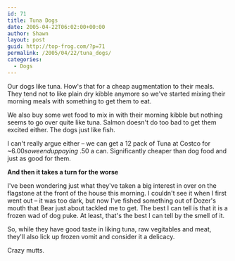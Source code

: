 ```yaml
---
id: 71
title: Tuna Dogs
date: 2005-04-22T06:02:00+00:00
author: Shawn
layout: post
guid: http://top-frog.com/?p=71
permalink: /2005/04/22/tuna_dogs/
categories:
  - Dogs
---
```

Our dogs like tuna. How's that for a cheap augmentation to their meals. They tend not to like plain dry kibble anymore so we've started mixing their morning meals with something to get them to eat.

We also buy some wet food to mix in with their morning kibble but nothing seems to go over quite like tuna. Salmon doesn't do too bad to get them excited either. The dogs just like fish.



I can't really argue either – we can get a 12 pack of Tuna at Costco for ~$6.00 so we end up paying ~$.50 a can. Significantly cheaper than dog food and just as good for them.

**And then it takes a turn for the worse**

I've been wondering just what they've taken a big interest in over on the flagstone at the front of the house this morning. I couldn't see it when I first went out – it was too dark, but now I've fished something out of Dozer's mouth that Bear just about tackled me to get. The best I can tell is that it is a frozen wad of dog puke. At least, that's the best I can tell by the smell of it.

So, while they have good taste in liking tuna, raw vegitables and meat, they'll also lick up frozen vomit and consider it a delicacy.

Crazy mutts.